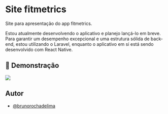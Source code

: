 # Site fitmetrics

Site para apresentação do app fitmetrics.

Estou atualmente desenvolvendo o aplicativo e planejo lançá-lo em breve. Para garantir um desempenho excepcional e uma estrutura sólida de back-end, estou utilizando o Laravel, enquanto o aplicativo em si está sendo desenvolvido com React Native.


## 🎨 Demonstração

![](https://i.postimg.cc/PrqX2JmB/fitmetrics-page.png)


## Autor

- [@brunorochadelima](https://github.com/brunorochadelima)
